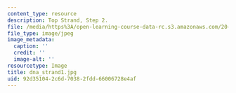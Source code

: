 ```yaml
---
content_type: resource
description: Top Strand, Step 2.
file: /media/https%3A/open-learning-course-data-rc.s3.amazonaws.com/20-109-laboratory-fundamentals-in-biological-engineering-fall-2007/92d351042c6d70382fdd66006728e4af_dna_strand1.jpg
file_type: image/jpeg
image_metadata:
  caption: ''
  credit: ''
  image-alt: ''
resourcetype: Image
title: dna_strand1.jpg
uid: 92d35104-2c6d-7038-2fdd-66006728e4af
---
```

